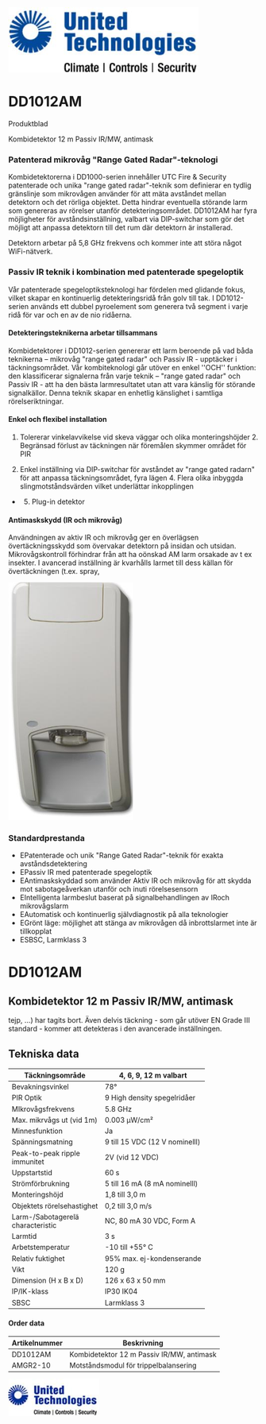 ![](_page_0_Picture_0.jpeg)

# DD1012AM

Produktblad

Kombidetektor 12 m Passiv IR/MW, antimask

### Patenterad mikrovåg "Range Gated Radar"-teknologi

Kombidetektorerna i DD1000-serien innehåller UTC Fire & Security patenterade och unika "range gated radar"-teknik som definierar en tydlig gränslinje som mikrovågen använder för att mäta avståndet mellan detektorn och det rörliga objektet. Detta hindrar eventuella störande larm som genereras av rörelser utanför detekteringsområdet. DD1012AM har fyra möjligheter för avståndsinställning, valbart via DIP-switchar som gör det möjligt att anpassa detektorn till det rum där detektorn är installerad.

Detektorn arbetar på 5,8 GHz frekvens och kommer inte att störa något WiFi-nätverk.

### Passiv IR teknik i kombination med patenterade spegeloptik

Vår patenterade spegeloptiksteknologi har fördelen med glidande fokus, vilket skapar en kontinuerlig detekteringsridå från golv till tak. I DD1012-serien används ett dubbel pyroelement som generera två segment i varje ridå för var och en av de nio ridåerna.

#### Detekteringsteknikerna arbetar tillsammans

Kombidetektorer i DD1012-serien genererar ett larm beroende på vad båda teknikerna – mikrovåg "range gated radar" och Passiv IR - upptäcker i täckningsområdet. Vår kombiteknologi går utöver en enkel ''OCH'' funktion: den klassificerar signalerna från varje teknik – "range gated radar" och Passiv IR - att ha den bästa larmresultatet utan att vara känslig för störande signalkällor. Denna teknik skapar en enhetlig känslighet i samtliga rörelseriktningar.

#### Enkel och flexibel installation

1. Tolererar vinkelavvikelse vid skeva väggar och olika monteringshöjder 2. Begränsad förlust av täckningen när föremålen skymmer området för PIR

3. Enkel inställning via DIP-switchar för avståndet av "range gated radarn" för att anpassa täckningsområdet, fyra lägen 4. Flera olika inbyggda slingmotståndsvärden vilket underlättar inkopplingen

- 5. Plug-in detektor
#### Antimaskskydd (IR och mikrovåg)

Användningen av aktiv IR och mikrovåg ger en överlägsen övertäckningsskydd som övervakar detektorn på insidan och utsidan. Mikrovågskontroll förhindrar från att ha oönskad AM larm orsakade av t ex insekter. I avancerad inställning är kvarhålls larmet till dess källan för övertäckningen (t.ex. spray,

![](_page_0_Picture_16.jpeg)

### Standardprestanda

- EPatenterade och unik "Range Gated Radar"-teknik för exakta avståndsdetektering
- EPassiv IR med patenterade spegeloptik
- EAntimaskskyddad som använder Aktiv IR och mikrovåg för att skydda mot sabotageåverkan utanför och inuti rörelsesensorn
- EIntelligenta larmbeslut baserat på signalbehandlingen av IRoch mikrovågslarm
- EAutomatisk och kontinuerlig självdiagnostik på alla teknologier
- EGrönt läge: möjlighet att stänga av mikrovågen då inbrottslarmet inte är tillkopplat
- ESBSC, Larmklass 3

# DD1012AM

## Kombidetektor 12 m Passiv IR/MW, antimask

tejp, ...) har tagits bort. Även delvis täckning - som går utöver EN Grade III standard - kommer att detekteras i den avancerade inställningen.

## Tekniska data

| Täckningsområde                      | 4, 6, 9, 12 m valbart          |
|--------------------------------------|--------------------------------|
| Bevakningsvinkel                     | 78°                            |
| PIR Optik                            | 9 High density spegelridåer    |
| MIkrovågsfrekvens                    | 5.8 GHz                        |
| Max. mikrvågs ut (vid 1m)            | 0.003 µW/cm²                   |
| Minnesfunktion                       | Ja                             |
| Spänningsmatning                     | 9 till 15 VDC (12 V nominelll) |
| Peak-to-peak ripple<br>immunitet     | 2V (vid 12 VDC)                |
| Uppstartstid                         | 60 s                           |
| Strömförbrukning                     | 5 till 16 mA (8 mA nominelll)  |
| Monteringshöjd                       | 1,8 till 3,0 m                 |
| Objektets rörelsehastighet           | 0,2 till 3,0 m/s               |
| Larm-/Sabotagerelä<br>characteristic | NC, 80 mA 30 VDC, Form A       |
| Larmtid                              | 3 s                            |
| Arbetstemperatur                     | -10 till +55° C                |
| Relativ fuktighet                    | 95% max. ej-kondenserande      |
| Vikt                                 | 120 g                          |
| Dimension (H x B x D)                | 126 x 63 x 50 mm               |
| IP/IK-klass                          | IP30 IK04                      |
| SBSC                                 | Larmklass 3                    |

#### Order data

| Artikelnummer | Beskrivning                               |
|---------------|-------------------------------------------|
| DD1012AM      | Kombidetektor 12 m Passiv IR/MW, antimask |
| AMGR2-10      | Motståndsmodul för trippelbalansering     |

![](_page_1_Picture_8.jpeg)